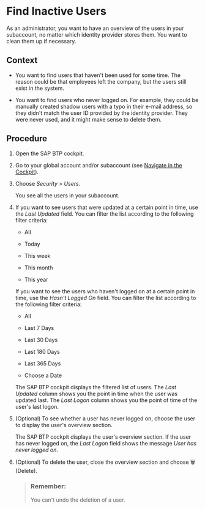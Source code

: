 <!-- loio90380a61db3f4fd4872e428a577ec758 -->

<link rel="stylesheet" type="text/css" href="../css/sap-icons.css"/>

# Find Inactive Users

As an administrator, you want to have an overview of the users in your subaccount, no matter which identity provider stores them. You want to clean them up if necessary.



## Context

-   You want to find users that haven't been used for some time. The reason could be that employees left the company, but the users still exist in the system.

-   You want to find users who never logged on. For example, they could be manually created shadow users with a typo in their e-mail address, so they didn't match the user ID provided by the identity provider. They were never used, and it might make sense to delete them.




## Procedure

1.  Open the SAP BTP cockpit.

2.  Go to your global account and/or subaccount \(see [Navigate in the Cockpit](navigate-in-the-cockpit-0874895.md)\).

3.  Choose *Security* \> *Users*.

    You see all the users in your subaccount.

4.  If you want to see users that were updated at a certain point in time, use the *Last Updated* field. You can filter the list according to the following filter criteria:

    -   All

    -   Today

    -   This week

    -   This month

    -   This year


    If you want to see the users who haven't logged on at a certain point in time, use the *Hasn't Logged On* field. You can filter the list according to the following filter criteria:

    -   All

    -   Last 7 Days

    -   Last 30 Days

    -   Last 180 Days

    -   Last 365 Days

    -   Choose a Date


    The SAP BTP cockpit displays the filtered list of users. The *Last Updated* column shows you the point in time when the user was updated last. The *Last Logon* column shows you the point of time of the user's last logon.

5.  \(Optional\) To see whether a user has never logged on, choose the user to display the user's overview section.

    The SAP BTP cockpit displays the user's overview section. If the user has never logged on, the *Last Logon* field shows the message *User has never logged on*.

6.  \(Optional\) To delete the user, close the overview section and choose :wastebasket: \(Delete\).

    > ### Remember:  
    > You can't undo the deletion of a user.


